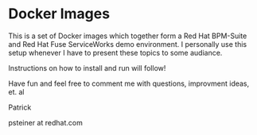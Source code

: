 Docker Images
============

This is a set of Docker images which together form a Red Hat BPM-Suite and Red Hat Fuse ServiceWorks demo environment.
I personally use this setup whenever I have to present these topics to some audiance.

Instructions on how to install and run will follow!

Have fun and feel free to comment me with questions, improvment ideas, et. al

Patrick

psteiner at redhat.com
